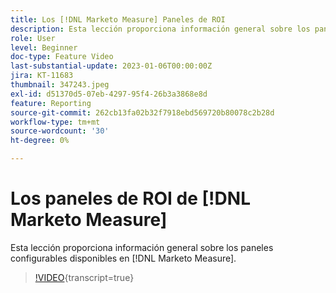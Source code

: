 ```yaml
---
title: Los [!DNL Marketo Measure] Paneles de ROI
description: Esta lección proporciona información general sobre los paneles configurables disponibles en  [!DNL Marketo Measure].
role: User
level: Beginner
doc-type: Feature Video
last-substantial-update: 2023-01-06T00:00:00Z
jira: KT-11683
thumbnail: 347243.jpeg
exl-id: d51370d5-07eb-4297-95f4-26b3a3868e8d
feature: Reporting
source-git-commit: 262cb13fa02b32f7918ebd569720b80078c2b28d
workflow-type: tm+mt
source-wordcount: '30'
ht-degree: 0%

---
```


# Los paneles de ROI de [!DNL Marketo Measure]

Esta lección proporciona información general sobre los paneles configurables disponibles en [!DNL Marketo Measure].

>[!VIDEO](https://video.tv.adobe.com/v/3421990/?learn=on&captions=spa){transcript=true}
